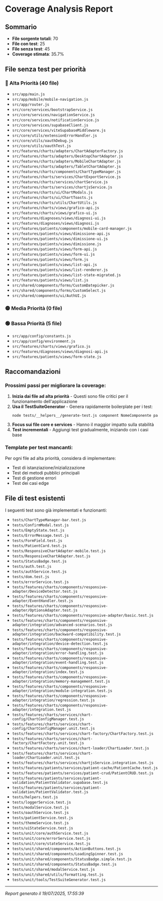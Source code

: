 # Coverage Analysis Report

## Sommario

- **File sorgente totali**: 70
- **File con test**: 25
- **File senza test**: 45
- **Coverage stimata**: 35.7%

## File senza test per priorità

### 🔴 Alta Priorità (40 file)
- `src/app/main.js`
- `src/app/mobile/mobile-navigation.js`
- `src/app/router.js`
- `src/core/services/bootstrapService.js`
- `src/core/services/navigationService.js`
- `src/core/services/notificationService.js`
- `src/core/services/supabaseClient.js`
- `src/core/services/viteSupabaseMiddleware.js`
- `src/core/utils/extensionErrorHandler.js`
- `src/core/utils/oauthDebug.js`
- `src/core/utils/oauthTest.js`
- `src/features/charts/adapters/ChartAdapterFactory.js`
- `src/features/charts/adapters/DesktopChartAdapter.js`
- `src/features/charts/adapters/MobileChartAdapter.js`
- `src/features/charts/adapters/TabletChartAdapter.js`
- `src/features/charts/components/ChartTypeManager.js`
- `src/features/charts/services/ChartExportService.js`
- `src/features/charts/services/chartService.js`
- `src/features/charts/services/chartjsService.js`
- `src/features/charts/ui/ChartModals.js`
- `src/features/charts/ui/ChartToasts.js`
- `src/features/charts/utils/ChartUtils.js`
- `src/features/charts/views/grafico-api.js`
- `src/features/charts/views/grafico-ui.js`
- `src/features/diagnoses/views/diagnosi-ui.js`
- `src/features/diagnoses/views/diagnosi.js`
- `src/features/patients/components/mobile-card-manager.js`
- `src/features/patients/views/dimissione-api.js`
- `src/features/patients/views/dimissione-ui.js`
- `src/features/patients/views/dimissione.js`
- `src/features/patients/views/form-api.js`
- `src/features/patients/views/form-ui.js`
- `src/features/patients/views/form.js`
- `src/features/patients/views/list-api.js`
- `src/features/patients/views/list-renderer.js`
- `src/features/patients/views/list-state-migrated.js`
- `src/features/patients/views/list.js`
- `src/shared/components/forms/CustomDatepicker.js`
- `src/shared/components/forms/CustomSelect.js`
- `src/shared/components/ui/AuthUI.js`

### 🟡 Media Priorità (0 file)


### 🟢 Bassa Priorità (5 file)
- `src/app/config/constants.js`
- `src/app/config/environment.js`
- `src/features/charts/views/grafico.js`
- `src/features/diagnoses/views/diagnosi-api.js`
- `src/features/patients/views/form-state.js`

## Raccomandazioni

### Prossimi passi per migliorare la coverage:

1. **Inizia dai file ad alta priorità** - Questi sono file critici per il funzionamento dell'applicazione
2. **Usa il TestSuiteGenerator** - Genera rapidamente boilerplate per i test:
   ```bash
   node tests/__helpers__/generate-test.js component NomeComponente path/to/component.js
   ```
3. **Focus sui file core e services** - Hanno il maggior impatto sulla stabilità
4. **Test incrementali** - Aggiungi test gradualmente, iniziando con i casi base

### Template per test mancanti:

Per ogni file ad alta priorità, considera di implementare:
- Test di istanziazione/inizializzazione
- Test dei metodi pubblici principali
- Test di gestione errori
- Test dei casi edge

## File di test esistenti

I seguenti test sono già implementati e funzionanti:
- `tests/ChartTypeManager-bar.test.js`
- `tests/ConfirmModal.test.js`
- `tests/EmptyState.test.js`
- `tests/ErrorMessage.test.js`
- `tests/FormField.test.js`
- `tests/PatientCard.test.js`
- `tests/ResponsiveChartAdapter-mobile.test.js`
- `tests/ResponsiveChartAdapter.test.js`
- `tests/StatusBadge.test.js`
- `tests/auth.test.js`
- `tests/authService.test.js`
- `tests/dom.test.js`
- `tests/errorService.test.js`
- `tests/features/charts/components/responsive-adapter/DeviceDetector.test.js`
- `tests/features/charts/components/responsive-adapter/EventHandler.test.js`
- `tests/features/charts/components/responsive-adapter/OptionsAdapter.test.js`
- `tests/features/charts/components/responsive-adapter/basic.test.js`
- `tests/features/charts/components/responsive-adapter/integration/advanced-scenarios.test.js`
- `tests/features/charts/components/responsive-adapter/integration/backward-compatibility.test.js`
- `tests/features/charts/components/responsive-adapter/integration/device-detection.test.js`
- `tests/features/charts/components/responsive-adapter/integration/error-handling.test.js`
- `tests/features/charts/components/responsive-adapter/integration/event-handling.test.js`
- `tests/features/charts/components/responsive-adapter/integration/index.test.js`
- `tests/features/charts/components/responsive-adapter/integration/memory-management.test.js`
- `tests/features/charts/components/responsive-adapter/integration/module-integration.test.js`
- `tests/features/charts/components/responsive-adapter/integration/regression.test.js`
- `tests/features/charts/components/responsive-adapter/integration.test.js`
- `tests/features/charts/services/chart-config/ChartConfigManager.test.js`
- `tests/features/charts/services/chart-config/ChartConfigManager.unit.test.js`
- `tests/features/charts/services/chart-factory/ChartFactory.test.js`
- `tests/features/charts/services/chart-factory/ChartFactory.unit.test.js`
- `tests/features/charts/services/chart-loader/ChartLoader.test.js`
- `tests/features/charts/services/chart-loader/ChartLoader.unit.test.js`
- `tests/features/charts/services/chartjsService.integration.test.js`
- `tests/features/patients/services/patient-cache/PatientCache.test.js`
- `tests/features/patients/services/patient-crud/PatientCRUD.test.js`
- `tests/features/patients/services/patient-validation/PatientValidator.supabase.test.js`
- `tests/features/patients/services/patient-validation/PatientValidator.test.js`
- `tests/helpers.test.js`
- `tests/loggerService.test.js`
- `tests/modalService.test.js`
- `tests/oauthService.test.js`
- `tests/patientService.test.js`
- `tests/themeService.test.js`
- `tests/uiStateService.test.js`
- `tests/unit/core/authService.test.js`
- `tests/unit/core/errorService.test.js`
- `tests/unit/core/stateService.test.js`
- `tests/unit/shared/components/ActionButtons.test.js`
- `tests/unit/shared/components/LoadingSpinner.test.js`
- `tests/unit/shared/components/StatusBadge.simple.test.js`
- `tests/unit/shared/components/StatusBadge.test.js`
- `tests/unit/shared/modalService.test.js`
- `tests/unit/shared/utils/formatting.test.js`
- `tests/unit/tools/TestSuiteGenerator.test.js`

---
*Report generato il 19/07/2025, 17:55:39*
